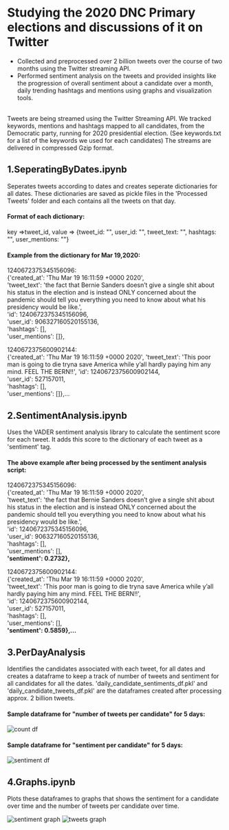# Studying the 2020 DNC Primary elections and discussions of it on Twitter
* Collected and preprocessed over 2 billion tweets over the course of two months using the Twitter streaming API.
* Performed sentiment analysis on the tweets and provided insights like the progression of overall sentiment about a candidate over a month, daily trending hashtags and mentions using graphs and visualization tools.

<br>Tweets are being streamed using the Twitter Streaming API. We tracked keywords, mentions and hashtags mapped to all candidates, from the Democratic party, running for 2020 presidential election. (See keywords.txt for a list of the keywords we used for each candidates)
The streams are delivered in compressed Gzip format. 



## 1.SeperatingByDates.ipynb 
Seperates tweets according to dates and creates seperate dictionaries for all dates. These dictionaries are saved as pickle files in the 'Processed Tweets' folder and each contains all the tweets on that day.

#### Format of each dictionary: <br>
key =>tweet_id, value => {tweet_id: "", user_id: "", tweet_text: "", hashtags: "", user_mentions: ""}

#### Example from the dictionary for  Mar 19,2020: <br>

1240672375345156096: <br>
{'created_at': 'Thu Mar 19 16:11:59 +0000 2020',<br>
'tweet_text': 'the fact that Bernie Sanders doesn’t give a single shit about his status in the election and is instead ONLY concerned about the pandemic should tell you everything you need to know about what his presidency would be like.',<br>
'id': 1240672375345156096,<br>
'user_id': 906327160520155136,<br>
'hashtags': [],<br>
'user_mentions': []},<br>

 1240672375600902144: <br>
{'created_at': 'Thu Mar 19 16:11:59 +0000 2020',
'tweet_text': 'This poor man is going to die tryna save America while y’all hardly paying him any mind. FEEL THE BERN‼️',
'id': 1240672375600902144,<br>
'user_id': 527157011,<br>
'hashtags': [],<br>
'user_mentions': []},...<br>

  

## 2.SentimentAnalysis.ipynb
Uses the VADER sentiment analysis library to calculate the sentiment score for each tweet. It adds this score to the dictionary of each tweet as a 'sentiment' tag.

#### The above example after being processed by the sentiment analysis script:<br>
1240672375345156096: <br>
{'created_at': 'Thu Mar 19 16:11:59 +0000 2020',<br>
'tweet_text': 'the fact that Bernie Sanders doesn’t give a single shit about his status in the election and is instead ONLY concerned about the pandemic should tell you everything you need to know about what his presidency would be like.',<br>
'id': 1240672375345156096,<br>
'user_id': 906327160520155136,<br>
'hashtags': [],<br>
'user_mentions': [],<br>
<b>'sentiment': 0.2732},</b><br>

1240672375600902144: <br>
{'created_at': 'Thu Mar 19 16:11:59 +0000 2020',<br>
'tweet_text': 'This poor man is going to die tryna save America while y’all hardly paying him any mind. FEEL THE BERN‼️',<br>
'id': 1240672375600902144,<br>
'user_id': 527157011,<br>
'hashtags': [],<br>
'user_mentions': [],<br>
<b>'sentiment': 0.5859},...</b><br>



## 3.PerDayAnalysis 
Identifies the candidates associated with each tweet, for all dates and creates a dataframe to keep a track of number of tweets and sentiment for all candidates for all the dates.
'daily_candidate_sentiments_df.pkl' and 'daily_candidate_tweets_df.pkl' are the dataframes created after processing approx. 2 billion tweets.

#### Sample dataframe for "number of tweets per candidate" for 5 days:
![count df](https://shrutibendale.files.wordpress.com/2020/03/sentiment_df.png)

#### Sample dataframe for "sentiment per candidate" for 5 days:
![sentiment df](https://shrutibendale.files.wordpress.com/2020/03/count_df.png) 


## 4.Graphs.ipynb
Plots these dataframes to graphs that shows the sentiment for a candidate over time and the number of tweets per candidate over time.<br>

![sentiment graph](https://shrutibendale.files.wordpress.com/2020/03/sentiment_graph-1.png)
![tweets graph](https://shrutibendale.files.wordpress.com/2020/03/tweets_graph-1.png)




